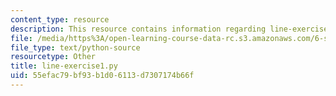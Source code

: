 ```yaml
---
content_type: resource
description: This resource contains information regarding line-exercise1.py.
file: /media/https%3A/open-learning-course-data-rc.s3.amazonaws.com/6-s095-programming-for-the-puzzled-january-iap-2018/55efac79bf93b1d06113d7307174b66f_line-exercise1.py
file_type: text/python-source
resourcetype: Other
title: line-exercise1.py
uid: 55efac79-bf93-b1d0-6113-d7307174b66f
---
```

